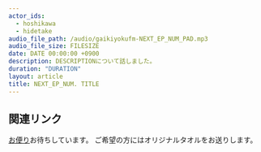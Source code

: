 ```yaml
---
actor_ids:
  - hoshikawa
  - hidetake
audio_file_path: /audio/gaikiyokufm-NEXT_EP_NUM_PAD.mp3
audio_file_size: FILESIZE
date: DATE 00:00:00 +0900
description: DESCRIPTIONについて話しました。
duration: "DURATION"
layout: article
title: NEXT_EP_NUM. TITLE
---
```


## 関連リンク

[お便り](https://forms.gle/qherFuKhZCPWPRcL6)お待ちしています。
ご希望の方にはオリジナルタオルをお送りします。

